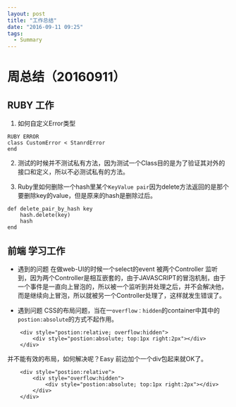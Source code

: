 ```yaml
---
layout: post
title: "工作总结"
date: "2016-09-11 09:25"
tags:
  - Summary
---
```

# 周总结（20160911）

## RUBY 工作

1. 如何自定义Error类型

```
RUBY ERROR
class CustomError < StanrdError
end
```

2. 测试的时候并不测试私有方法，因为测试一个Class目的是为了验证其对外的接口和定义，所以不必测试私有的方法。

3. Ruby里如何删除一个hash里某个```KeyValue pair```因为delete方法返回的是那个要删除key的value，但是原来的hash是删除过后。

```
def delete_pair_by_hash key
	hash.delete(key)
	hash
end
```




## 前端 学习工作
* 遇到的问题 在做web-UI的时候一个select的event 被两个Controller 监听到，因为两个Controller是相互嵌套的，由于JAVASCRIPT的冒泡机制，由于一个事件是一直向上冒泡的，所以被一个监听到并处理之后，并不会解决他，而是继续向上冒泡，所以就被另一个Controller处理了，这样就发生错误了。

* 遇到问题 CSS的布局问题，当在一```overflow：hidden```的container中其中的```postion:absolute```的方式不起作用。

```
	<div style="postion:relative; overflow:hidden">
		<div style="postion:absolute; top:1px right:2px"></div>
	</div>
```
并不能有效的布局，如何解决呢？Easy
前边加个一个div包起来就OK了。

```
	<div style="postion:relative">
		<div style="overflow:hidden">
			<div style="postion:absolute; top:1px right:2px"></div>
		</div>
	</div>
```
